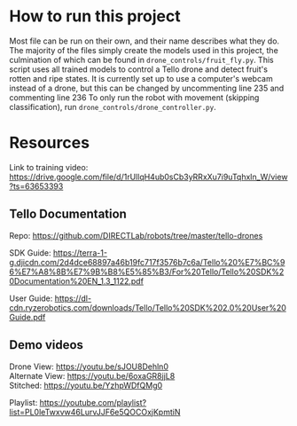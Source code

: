 # How to run this project

Most file can be run on their own, and their name describes what they do.
The majority of the files simply create the models used in this project, the
culmination of which can be found in `drone_controls/fruit_fly.py`.
This script uses all trained models to control a Tello drone and detect fruit's rotten
and ripe states.
It is currently set up to use a computer's webcam instead of a drone, but this can be
changed by uncommenting line 235 and commenting line 236
To only run the robot with movement (skipping classification), run
`drone_controls/drone_controller.py`.

# Resources

Link to training
video: <https://drive.google.com/file/d/1rUllqH4ub0sCb3yRRxXu7i9uTqhxln_W/view?ts=63653393>

## Tello Documentation

Repo: <https://github.com/DIRECTLab/robots/tree/master/tello-drones>

SDK
Guide: <https://terra-1-g.djicdn.com/2d4dce68897a46b19fc717f3576b7c6a/Tello%20%E7%BC%96%E7%A8%8B%E7%9B%B8%E5%85%B3/For%20Tello/Tello%20SDK%20Documentation%20EN_1.3_1122.pdf>

User
Guide: <https://dl-cdn.ryzerobotics.com/downloads/Tello/Tello%20SDK%202.0%20User%20Guide.pdf>

## Demo videos
Drone View: <https://youtu.be/sJOU8Dehln0>\
Alternate View: <https://youtu.be/6oxaGR8jjL8>\
Stitched: <https://youtu.be/YzhpWDfQMg0>

Playlist: <https://youtube.com/playlist?list=PL0leTwxvw46LurvJJF6e5QOCOxjKpmtiN>
